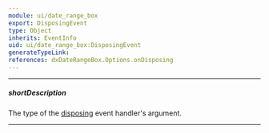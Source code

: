 ```yaml
---
module: ui/date_range_box
export: DisposingEvent
type: Object
inherits: EventInfo
uid: ui/date_range_box:DisposingEvent
generateTypeLink: 
references: dxDateRangeBox.Options.onDisposing
---
```

---
##### shortDescription
The type of the [disposing]({basewidgetpath}/Events/#disposing) event handler's argument.

---
<!-- Description goes here -->